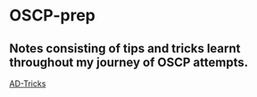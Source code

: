 # OSCP-prep
## Notes consisting of tips and tricks learnt throughout my journey of OSCP attempts.

[AD-Tricks](/AD-stuff.md)

